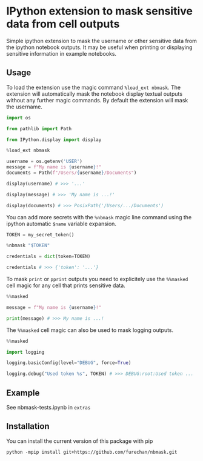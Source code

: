 # IPython extension to mask sensitive data from cell outputs

Simple ipython extension to mask the username or other sensitive data
from the ipython notebook outputs.  It may be useful when printing
or displaying sensitive information in example notebooks.

## Usage

To load the extension use the magic command `%load_ext nbmask`. The extension will automatically
mask the notebook display textual outputs without any further magic commands. By default the
extension will mask the username.

```python
import os

from pathlib import Path

from IPython.display import display

%load_ext nbmask

username = os.getenv('USER')
message = f"My name is {username}!"
documents = Path(f"/Users/{username}/Documents")

display(username) # >>> '...'

display(message) # >>> 'My name is ...!'

display(documents) # >>> PosixPath('/Users/.../Documents')
```


You can add more secrets with the `%nbmask` magic line command
using the ipython automatic `$name` variable expansion.


```python
TOKEN = my_secret_token()

%nbmask "$TOKEN"

credentials = dict(token=TOKEN)

credentials # >>> {'token': '...'}
```

To mask `print` or `pprint` outputs you need to explicitely use the `%%masked` cell magic
for any cell that prints sensitive data.

```python
%%masked

message = f"My name is {username}!"

print(message) # >>> My name is ...!
```


The `%%masked` cell magic can also be used to mask logging outputs.

```python
%%masked

import logging

logging.basicConfig(level="DEBUG", force=True)

logging.debug("Used token %s", TOKEN) # >>> DEBUG:root:Used token ...
```


## Example

See nbmask-tests.ipynb in `extras`


## Installation

You can install the current version of this package with pip

```console
python -mpip install git+https://github.com/furechan/nbmask.git
```
